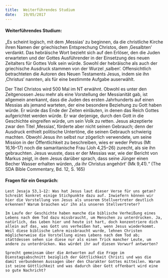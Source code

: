 ```yaml
---
title:  Weiterführendes Studium
date:   19/05/2017
---
```


#### Weiterführendes Studium:

„Es scheint logisch, mit dem ‚Messias‘ zu beginnen, da die christliche Kirche ihren Namen der griechischen Entsprechung Christos, dem ‚Gesalbten‘ verdankt. Das hebräische Wort bezieht sich auf den Erlöser, den die Juden erwarteten und der Gottes Ausführender in der Einsetzung des neuen Zeitalters für Gottes Volk sein würde. Sowohl der hebräische als auch der griechische Ausdruck stammen von der Wurzel ‚salben‘. Offensichtlich betrachteten die Autoren des Neuen Testaments Jesus, indem sie ihn ‚Christus‘ nannten, als für eine bestimmte Aufgabe auserwählt.

Der Titel Christos wird 500 Mal im NT erwähnt. Obwohl es unter den Zeitgenossen Jesu mehr als eine Vorstellung der Messianität gab, ist allgemein anerkannt, dass die Juden des ersten Jahrhunderts auf einen Messias als jemand warteten, der eine besondere Beziehung zu Gott haben würde. Er würde das Ende der Zeiten einläuten, in denen das Reich Gottes aufgerichtet werden würde. Er war derjenige, durch den Gott in die Geschichte eingreifen würde, um sein Volk zu retten. Jesus akzeptierte zwar den Titel ‚Messias‘, förderte aber nicht seinen Gebrauch; denn der Ausdruck enthielt politische Untertöne, die seinen Gebrauch schwierig machten. Obwohl Jesus ihn selbst nur zögerlich verwendete, um seine Mission in der Öffentlichkeit zu beschreiben, wies er weder Petrus (Mt 16,16–17) noch die samaritanische Frau (Joh 4,25–26) zurecht, als sie ihn gebrauchten. Jesus wusste, dass er der Messias war, wie der Bericht von Markus zeigt, in dem Jesus darüber sprach, dass seine Jünger einen Becher Wasser erhalten würden, ‚da ihr Christus angehört‘ (Mk 9,41).“ (The SDA Bible Commentary, Bd. 12, S. 165)

#### Fragen für ein Gespräch:

`Lest Jesaja 53,1–12: Was hat Jesus laut dieser Verse für uns getan? Schreibt konkret einige Stichpunkte dazu auf. Inwiefern können wir hier die Vorstellung von Jesus als unserem Stellvertreter deutlich erkennen? Warum brauchen wir ihn als unseren Stellvertreter?`

`Im Laufe der Geschichte haben manche die biblische Verheißung eines Lebens nach dem Tod dazu missbraucht, um Menschen zu unterdrücken. Ja, natürlich, das Leben hier und heute ist hart, doch konzentriere dich allein auf das, was Gott uns verheißen hat, wenn Jesus wiederkommt. Weil diese biblische Lehre missbraucht wurde, lehnen Christen möglicherweise die Vorstellung eines Lebens nach dem Tod ab; stattdessen sehen sie diese nur als einen Trick mancher Leute, um andere zu unterdrücken. Was würdet ihr auf diesen Vorwurf antworten?`

`Sprecht gemeinsam über die Antworten auf die Frage im Dienstagsabschnitt bezüglich der Göttlichkeit Christi und was die damit verbundenen Aussagen über den Charakter Gottes mitteilen. Warum ist seine Göttlichkeit und was dadurch über Gott offenbart wird eine so gute Nachricht?`

